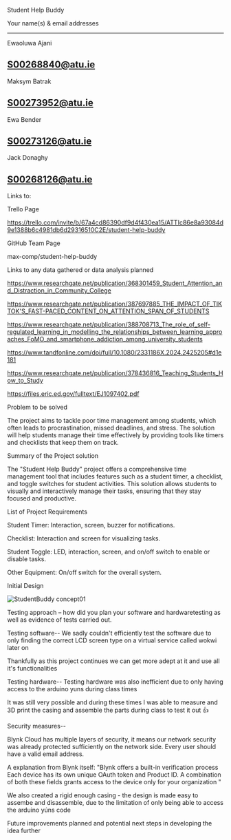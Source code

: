 Student Help Buddy  

 

Your name(s) & email addresses  

------------------------
Ewaoluwa Ajani 

S00268840@atu.ie 
------------------------
Maksym Batrak 

S00273952@atu.ie 
------------------------
Ewa Bender 

S00273126@atu.ie 
------------------------
Jack Donaghy 

S00268126@atu.ie 
------------------------



Links to:   

Trello Page  

https://trello.com/invite/b/67a4cd86390df9d4f430ea15/ATTIc86e8a93084d9e1388b6c4981db6d29316510C2E/student-help-buddy 

GitHub Team Page  

max-comp/student-help-buddy 


 

Links to any data gathered or data analysis planned  

https://www.researchgate.net/publication/368301459_Student_Attention_and_Distraction_in_Community_College 

https://www.researchgate.net/publication/387697885_THE_IMPACT_OF_TIKTOK'S_FAST-PACED_CONTENT_ON_ATTENTION_SPAN_OF_STUDENTS 

https://www.researchgate.net/publication/388708713_The_role_of_self-regulated_learning_in_modelling_the_relationships_between_learning_approaches_FoMO_and_smartphone_addiction_among_university_students 

https://www.tandfonline.com/doi/full/10.1080/2331186X.2024.2425205#d1e181 

https://www.researchgate.net/publication/378436816_Teaching_Students_How_to_Study 

https://files.eric.ed.gov/fulltext/EJ1097402.pdf 

 

 

Problem to be solved 

The project aims to tackle poor time management among students,
which often leads to procrastination, missed deadlines, and stress.
The solution will help students manage their time effectively by providing tools
like timers and checklists that keep them on track. 

  

Summary of the Project solution 

The "Student Help Buddy" project offers a comprehensive time management tool that includes features
such as a student timer, a checklist, and toggle switches for student activities. This solution allows
students to visually and interactively manage their tasks, ensuring that they stay focused and productive. 




  
List of Project Requirements   

Student Timer: Interaction, screen, buzzer for notifications.  

Checklist: Interaction and screen for visualizing tasks.  

Student Toggle: LED, interaction, screen, and on/off switch to enable or disable tasks.  

Other Equipment: On/off switch for the overall system. 

 

 


 

Initial Design  

![StudentBuddy concept01](https://github.com/user-attachments/assets/6ea302d8-9d1e-49ea-9c73-642cccb9f1f2)

Testing approach – how did you plan your software and hardwaretesting as well as evidence of tests carried out. 

Testing software--
We sadly couldn't efficiently test the software due to only finding the correct LCD screen type on a virtual service called wokwi later on

Thankfully as this project continues we can get more adept at it and use all it's functionalities

Testing hardware--
Testing hardware was also inefficient due to only having access to the arduino yuns during class times

It was still very possible and during these times I was able to measure and 3D print the casing and assemble the parts during class to test it out 👍

Security measures--

Blynk Cloud has multiple layers of security, it means our network security was already
protected sufficiently on the network side.
Every user should have a valid email address.

A explanation from Blynk itself:
"Blynk offers a built-in verification process Each device has its own unique OAuth token and Product ID.
A combination of both these fields grants access to the device only for your organization "

We also created a rigid enough casing - the design is made easy to assembe and disassemble,
due to the limitation of only being able to access the arduino yúns code



Future improvements planned and potential next steps in developing the idea further 
